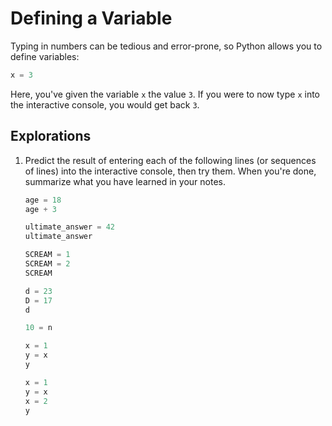 # Defining a Variable

Typing in numbers can be tedious and error-prone, so Python allows you to define variables:

```python
x = 3
```

Here, you've given the variable `x` the value `3`. If you were to now type `x` into the interactive console, you would
get back `3`.

## Explorations

1. Predict the result of entering each of the following lines (or sequences of lines) into the interactive console,
   then try them. When you're done, summarize what you have learned in your notes.
   
   ```python
   age = 18
   age + 3
   ```
   
   ```python
   ultimate_answer = 42
   ultimate_answer
   ```
   
   ```python
   SCREAM = 1
   SCREAM = 2
   SCREAM
   ```
   
   ```python
   d = 23
   D = 17
   d
   ```
   
   ```python
   10 = n
   ```
   
   ```python
   x = 1
   y = x
   y
   ```
   
   ```python
   x = 1
   y = x
   x = 2
   y
   ```